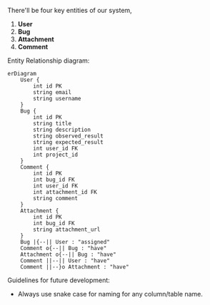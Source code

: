 There'll be four key entities of our system,
1. **User**
2. **Bug**
3. **Attachment**
4. **Comment**

Entity Relationship diagram:
```mermaid
erDiagram
    User {
        int id PK
        string email
        string username
    }
    Bug {
        int id PK
        string title
        string description
        string observed_result
        string expected_result
        int user_id FK
        int project_id
    }
    Comment {
        int id PK
        int bug_id FK
        int user_id FK
        int attachment_id FK
        string comment
    }
    Attachment {
        int id PK
        int bug_id FK
        string attachment_url
    }
    Bug |{--|| User : "assigned"
    Comment o{--|| Bug : "have"
    Attachment o{--|| Bug : "have"
    Comment ||--|| User : "have"
    Comment ||--}o Attachment : "have"
```

Guidelines for future development:
- Always use snake case for naming for any column/table name.